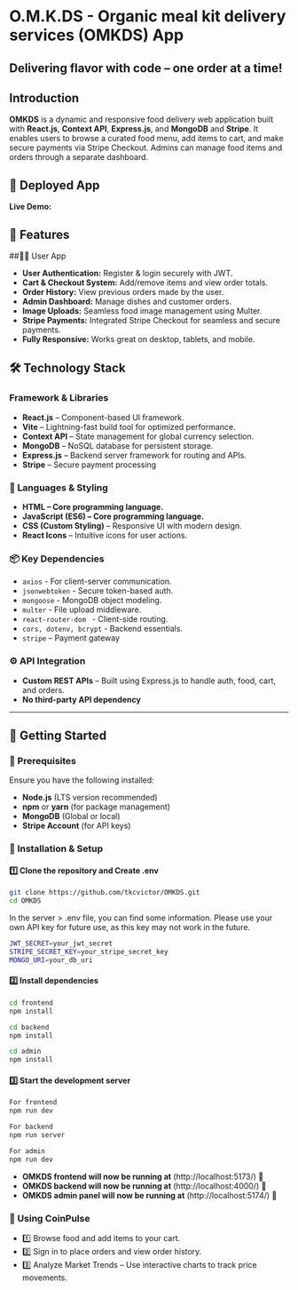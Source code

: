 # O.M.K.DS - Organic meal kit delivery services (OMKDS) App
## Delivering flavor with code – one order at a time!

## Introduction
**OMKDS** is a dynamic and responsive food delivery web application built with **React.js**, **Context API**, **Express.js**, and **MongoDB** and **Stripe**. It enables users to browse a curated food menu, add items to cart, and make secure payments via Stripe Checkout. Admins can manage food items and orders through a separate dashboard.



## 🚀 Deployed App
**Live Demo:** 


## 📌 Features
##👨‍🍳 User App
- **User Authentication:** Register & login securely with JWT.
- **Cart & Checkout System:**  Add/remove items and view order totals.
- **Order History:** View previous orders made by the user.
- **Admin Dashboard:** Manage dishes and customer orders.
- **Image Uploads:** Seamless food image management using Multer.
- **Stripe Payments:** Integrated Stripe Checkout for seamless and secure payments.
- **Fully Responsive:** Works great on desktop, tablets, and mobile.

## 🛠 Technology Stack
### Framework & Libraries
- **React.js** – Component-based UI framework.
- **Vite** – Lightning-fast build tool for optimized performance.
- **Context API** – State management for global currency selection.
- **MongoDB** – NoSQL database for persistent storage.
- **Express.js** – Backend server framework for routing and APIs.
- **Stripe** – Secure payment processing

### 📌 Languages & Styling
- **HTML – Core programming language.**
- **JavaScript (ES6) – Core programming language.**
- **CSS (Custom Styling)** – Responsive UI with modern design.
- **React Icons** – Intuitive icons for user actions.

### 📦 Key Dependencies
- `axios` -  For client-server communication.
- `jsonwebtoken` - Secure token-based auth.
- `mongoose` - MongoDB object modeling.
- `multer` -   File upload middleware.
- `react-router-dom ` - Client-side routing.
- `cors, dotenv, bcrypt` - Backend essentials.
- `stripe` – Payment gateway


### ⚙ API Integration
- **Custom REST APIs** – Built using Express.js to handle auth, food, cart, and orders.
- **No third-party API dependency** 

---

## 🚀 Getting Started

### 📌 Prerequisites
Ensure you have the following installed:
- **Node.js** (LTS version recommended)
- **npm** or **yarn** (for package management)
- **MongoDB** (Global or local)
- **Stripe Account** (for API keys)

### 📂 Installation & Setup
#### 1️⃣ Clone the repository and Create .env
```sh
git clone https://github.com/tkcvictor/OMKDS.git
cd OMKDS
```
In the server > .env file, you can find some information. Please use your own API key for future use, as this key may not work in the future.
```sh
JWT_SECRET=your_jwt_secret
STRIPE_SECRET_KEY=your_stripe_secret_key
MONGO_URI=your_db_uri
```
#### 2️⃣ Install dependencies
```sh
cd frontend
npm install
```
```sh
cd backend
npm install
```
```sh
cd admin
npm install
```
#### 3️⃣ Start the development server
```sh
For frontend
npm run dev
```
```sh
For backend
npm run server
```
```sh
For admin
npm run dev
```
- **OMKDS frontend will now be running at**  (http://localhost:5173/) 🎉
- **OMKDS backend will now be running at**  (http://localhost:4000/) 🎉
- **OMKDS admin panel will now be running at**  (http://localhost:5174/) 🎉

### 📸 Using CoinPulse

- 1️⃣ Browse food and add items to your cart.
- 2️⃣ Sign in to place orders and view order history.
- 3️⃣ Analyze Market Trends – Use interactive charts to track price movements.
